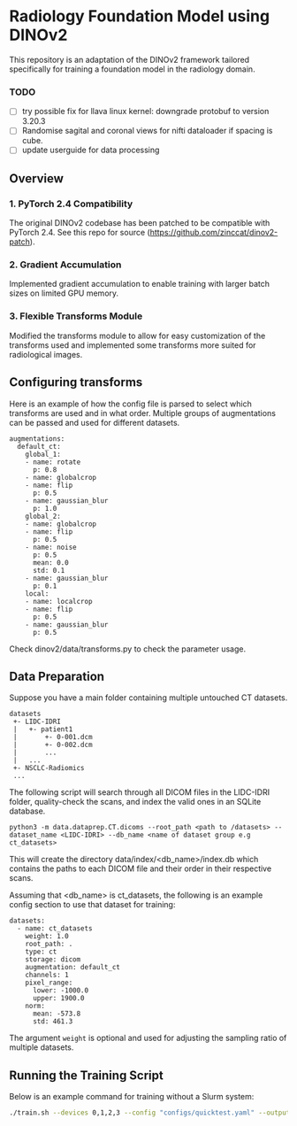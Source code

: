 # Radiology Foundation Model using DINOv2

This repository is an adaptation of the DINOv2 framework tailored specifically for training a foundation model in the radiology domain. 

### TODO

- [ ] try possible fix for llava linux kernel: downgrade protobuf to version 3.20.3
- [ ] Randomise sagital and coronal views for nifti dataloader if spacing is cube.
- [ ] update userguide for data processing

## Overview

### 1. **PyTorch 2.4 Compatibility**
The original DINOv2 codebase has been patched to be compatible with PyTorch 2.4. See this repo for source (https://github.com/zinccat/dinov2-patch).

### 2. **Gradient Accumulation**
Implemented gradient accumulation to enable training with larger batch sizes on limited GPU memory. 

### 3. **Flexible Transforms Module**
Modified the transforms module to allow for easy customization of the transforms used and implemented some transforms more suited for radiological images. 

## Configuring transforms

Here is an example of how the config file is parsed to select which transforms are used and in what order. Multiple groups of augmentations can be passed and used for different datasets.

```
augmentations:
  default_ct:
    global_1:
    - name: rotate
      p: 0.8
    - name: globalcrop
    - name: flip
      p: 0.5
    - name: gaussian_blur
      p: 1.0
    global_2:
    - name: globalcrop
    - name: flip
      p: 0.5
    - name: noise
      p: 0.5
      mean: 0.0
      std: 0.1
    - name: gaussian_blur
      p: 0.1
    local:
    - name: localcrop
    - name: flip
      p: 0.5
    - name: gaussian_blur
      p: 0.5
```
Check dinov2/data/transforms.py to check the parameter usage.

## Data Preparation

Suppose you have a main folder containing multiple untouched CT datasets.

```
datasets
 +- LIDC-IDRI
 |   +- patient1
 |       +- 0-001.dcm
 |       +- 0-002.dcm
 |       ...
 |   ...
 +- NSCLC-Radiomics
 ...
```

The following script will search through all DICOM files in the LIDC-IDRI folder, quality-check the scans, and index the valid ones in an SQLite database. 

```
python3 -m data.dataprep.CT.dicoms --root_path <path to /datasets> --dataset_name <LIDC-IDRI> --db_name <name of dataset group e.g ct_datasets>
```

This will create the directory data/index/<db_name>/index.db which contains the paths to each DICOM file and their order in their respective scans. 

Assuming that <db_name> is ct_datasets, the following is an example config section to use that dataset for training:
```
datasets:
  - name: ct_datasets
    weight: 1.0
    root_path: .
    type: ct
    storage: dicom
    augmentation: default_ct
    channels: 1
    pixel_range:
      lower: -1000.0
      upper: 1900.0
    norm:
      mean: -573.8
      std: 461.3
```

The argument ```weight``` is optional and used for adjusting the sampling ratio of multiple datasets.


## Running the Training Script

Below is an example command for training without a Slurm system:

```bash
./train.sh --devices 0,1,2,3 --config "configs/quicktest.yaml" --output "runs/quicktest"
```
